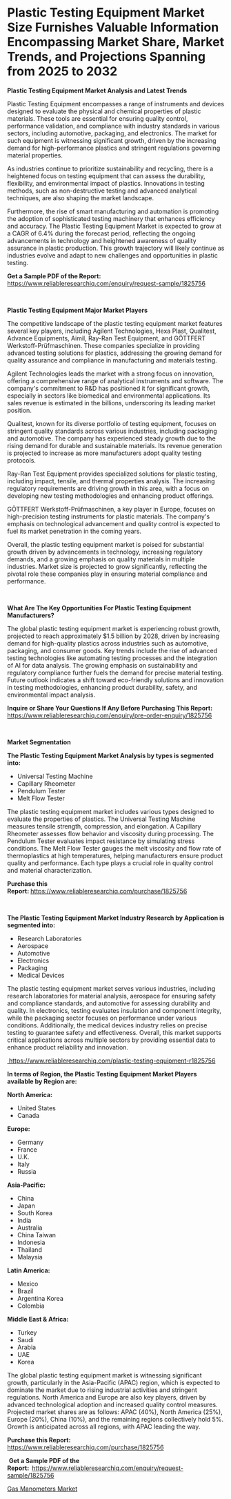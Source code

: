 <p><h1>Plastic Testing Equipment Market Size Furnishes Valuable Information Encompassing Market Share, Market Trends, and Projections Spanning from 2025 to 2032</h1></p><p><strong>Plastic Testing Equipment Market Analysis and Latest Trends</strong></p>
<p><p>Plastic Testing Equipment encompasses a range of instruments and devices designed to evaluate the physical and chemical properties of plastic materials. These tools are essential for ensuring quality control, performance validation, and compliance with industry standards in various sectors, including automotive, packaging, and electronics. The market for such equipment is witnessing significant growth, driven by the increasing demand for high-performance plastics and stringent regulations governing material properties.</p><p>As industries continue to prioritize sustainability and recycling, there is a heightened focus on testing equipment that can assess the durability, flexibility, and environmental impact of plastics. Innovations in testing methods, such as non-destructive testing and advanced analytical techniques, are also shaping the market landscape. </p><p>Furthermore, the rise of smart manufacturing and automation is promoting the adoption of sophisticated testing machinery that enhances efficiency and accuracy. The Plastic Testing Equipment Market is expected to grow at a CAGR of 6.4% during the forecast period, reflecting the ongoing advancements in technology and heightened awareness of quality assurance in plastic production. This growth trajectory will likely continue as industries evolve and adapt to new challenges and opportunities in plastic testing.</p></p>
<p><strong>Get a Sample PDF of the Report:&nbsp;</strong> <a href="https://www.reliableresearchiq.com/enquiry/request-sample/1825756?utm_campaign=2251&utm_medium=2&utm_source=Github&utm_content=ia&utm_term=18022025&utm_id=plastic-testing-equipment">https://www.reliableresearchiq.com/enquiry/request-sample/1825756</a></p>
<p>&nbsp;</p>
<p><strong>Plastic Testing Equipment Major Market Players</strong></p>
<p><p>The competitive landscape of the plastic testing equipment market features several key players, including Agilent Technologies, Hexa Plast, Qualitest, Advance Equipments, Aimil, Ray-Ran Test Equipment, and GÖTTFERT Werkstoff-Prüfmaschinen. These companies specialize in providing advanced testing solutions for plastics, addressing the growing demand for quality assurance and compliance in manufacturing and materials testing.</p><p>Agilent Technologies leads the market with a strong focus on innovation, offering a comprehensive range of analytical instruments and software. The company's commitment to R&D has positioned it for significant growth, especially in sectors like biomedical and environmental applications. Its sales revenue is estimated in the billions, underscoring its leading market position.</p><p>Qualitest, known for its diverse portfolio of testing equipment, focuses on stringent quality standards across various industries, including packaging and automotive. The company has experienced steady growth due to the rising demand for durable and sustainable materials. Its revenue generation is projected to increase as more manufacturers adopt quality testing protocols.</p><p>Ray-Ran Test Equipment provides specialized solutions for plastic testing, including impact, tensile, and thermal properties analysis. The increasing regulatory requirements are driving growth in this area, with a focus on developing new testing methodologies and enhancing product offerings.</p><p>GÖTTFERT Werkstoff-Prüfmaschinen, a key player in Europe, focuses on high-precision testing instruments for plastic materials. The company's emphasis on technological advancement and quality control is expected to fuel its market penetration in the coming years.</p><p>Overall, the plastic testing equipment market is poised for substantial growth driven by advancements in technology, increasing regulatory demands, and a growing emphasis on quality materials in multiple industries. Market size is projected to grow significantly, reflecting the pivotal role these companies play in ensuring material compliance and performance.</p></p>
<p>&nbsp;</p>
<p><strong>What Are The Key Opportunities For Plastic Testing Equipment Manufacturers?</strong></p>
<p><p>The global plastic testing equipment market is experiencing robust growth, projected to reach approximately $1.5 billion by 2028, driven by increasing demand for high-quality plastics across industries such as automotive, packaging, and consumer goods. Key trends include the rise of advanced testing technologies like automating testing processes and the integration of AI for data analysis. The growing emphasis on sustainability and regulatory compliance further fuels the demand for precise material testing. Future outlook indicates a shift toward eco-friendly solutions and innovation in testing methodologies, enhancing product durability, safety, and environmental impact analysis.</p></p>
<p><strong>Inquire or Share Your Questions If Any Before Purchasing This Report:</strong> <a href="https://www.reliableresearchiq.com/enquiry/pre-order-enquiry/1825756?utm_campaign=2251&utm_medium=2&utm_source=Github&utm_content=ia&utm_term=18022025&utm_id=plastic-testing-equipment">https://www.reliableresearchiq.com/enquiry/pre-order-enquiry/1825756</a></p>
<p>&nbsp;</p>
<p><strong>Market Segmentation</strong></p>
<p><strong>The Plastic Testing Equipment Market Analysis by types is segmented into:</strong></p>
<p><ul><li>Universal Testing Machine</li><li>Capillary Rheometer</li><li>Pendulum Tester</li><li>Melt Flow Tester</li></ul></p>
<p><p>The plastic testing equipment market includes various types designed to evaluate the properties of plastics. The Universal Testing Machine measures tensile strength, compression, and elongation. A Capillary Rheometer assesses flow behavior and viscosity during processing. The Pendulum Tester evaluates impact resistance by simulating stress conditions. The Melt Flow Tester gauges the melt viscosity and flow rate of thermoplastics at high temperatures, helping manufacturers ensure product quality and performance. Each type plays a crucial role in quality control and material characterization.</p></p>
<p><strong>Purchase this Report:&nbsp;</strong><a href="https://www.reliableresearchiq.com/purchase/1825756?utm_campaign=2251&utm_medium=2&utm_source=Github&utm_content=ia&utm_term=18022025&utm_id=plastic-testing-equipment">https://www.reliableresearchiq.com/purchase/1825756</a></p>
<p>&nbsp;</p>
<p><strong>The Plastic Testing Equipment Market Industry Research by Application is segmented into:</strong></p>
<p><ul><li>Research Laboratories</li><li>Aerospace</li><li>Automotive</li><li>Electronics</li><li>Packaging</li><li>Medical Devices</li></ul></p>
<p><p>The plastic testing equipment market serves various industries, including research laboratories for material analysis, aerospace for ensuring safety and compliance standards, and automotive for assessing durability and quality. In electronics, testing evaluates insulation and component integrity, while the packaging sector focuses on performance under various conditions. Additionally, the medical devices industry relies on precise testing to guarantee safety and effectiveness. Overall, this market supports critical applications across multiple sectors by providing essential data to enhance product reliability and innovation.</p></p>
<p><a href="https://www.reliableresearchiq.com/plastic-testing-equipment-r1825756?utm_campaign=2251&utm_medium=2&utm_source=Github&utm_content=ia&utm_term=18022025&utm_id=plastic-testing-equipment">&nbsp;https://www.reliableresearchiq.com/plastic-testing-equipment-r1825756</a></p>
<p><strong>In terms of Region, the Plastic Testing Equipment Market Players available by Region are:</strong></p>
<p>
    <p> <strong> North America: </strong>
        <ul>
            <li>United States</li>
            <li>Canada</li>
        </ul>
        </p> 
    <p> <strong> Europe: </strong>
        <ul>
            <li>Germany</li>
            <li>France</li>
            <li>U.K.</li>
            <li>Italy</li>
            <li>Russia</li>
        </ul>
        </p> 
    <p> <strong> Asia-Pacific: </strong>
        <ul>
            <li>China</li>
            <li>Japan</li>
            <li>South Korea</li>
            <li>India</li>
            <li>Australia</li>
            <li>China Taiwan</li>
            <li>Indonesia</li>
            <li>Thailand</li>
            <li>Malaysia</li>
        </ul>
        </p> 
    <p> <strong> Latin America: </strong>
        <ul>
            <li>Mexico</li>
            <li>Brazil</li>
            <li>Argentina Korea</li>
            <li>Colombia</li>
        </ul>
        </p> 
    <p> <strong> Middle East & Africa: </strong>
        <ul>
            <li>Turkey</li>
            <li>Saudi</li>
            <li>Arabia</li>
            <li>UAE</li>
            <li>Korea</li>
        </ul>
    </p>
    </p>
<p><p>The global plastic testing equipment market is witnessing significant growth, particularly in the Asia-Pacific (APAC) region, which is expected to dominate the market due to rising industrial activities and stringent regulations. North America and Europe are also key players, driven by advanced technological adoption and increased quality control measures. Projected market shares are as follows: APAC (40%), North America (25%), Europe (20%), China (10%), and the remaining regions collectively hold 5%. Growth is anticipated across all regions, with APAC leading the way.</p></p>
<p><strong>Purchase this Report: </strong><a href="https://www.reliableresearchiq.com/purchase/1825756?utm_campaign=2251&utm_medium=2&utm_source=Github&utm_content=ia&utm_term=18022025&utm_id=plastic-testing-equipment">https://www.reliableresearchiq.com/purchase/1825756</a></p>
<p>&nbsp;<strong>Get a Sample PDF of the Report:&nbsp;&nbsp;</strong><a href="https://www.reliableresearchiq.com/enquiry/request-sample/1825756?utm_campaign=2251&utm_medium=2&utm_source=Github&utm_content=ia&utm_term=18022025&utm_id=plastic-testing-equipment">https://www.reliableresearchiq.com/enquiry/request-sample/1825756</a></p>
<p><strong></strong></p>
<p><p><a href="https://github.com/AngelaWalsh696/Market-Research-Report-List-1/blob/main/gas-manometers-market.md?utm_campaign=2251&utm_medium=2&utm_source=Github&utm_content=ia&utm_term=18022025&utm_id=plastic-testing-equipment">Gas Manometers Market</a></p></p>